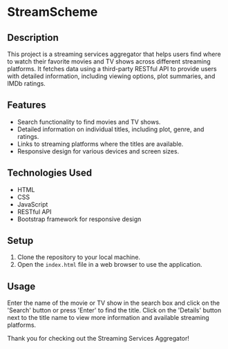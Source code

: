 # StreamScheme

## Description

This project is a streaming services aggregator that helps users find where to watch their favorite movies and TV shows across different streaming platforms. It fetches data using a third-party RESTful API to provide users with detailed information, including viewing options, plot summaries, and IMDb ratings.

## Features

- Search functionality to find movies and TV shows.
- Detailed information on individual titles, including plot, genre, and ratings.
- Links to streaming platforms where the titles are available.
- Responsive design for various devices and screen sizes.

## Technologies Used

- HTML
- CSS
- JavaScript
- RESTful API
- Bootstrap framework for responsive design

## Setup

1. Clone the repository to your local machine.
2. Open the `index.html` file in a web browser to use the application.

## Usage

Enter the name of the movie or TV show in the search box and click on the 'Search' button or press 'Enter' to find the title. Click on the 'Details' button next to the title name to view more information and available streaming platforms.


Thank you for checking out the Streaming Services Aggregator!

